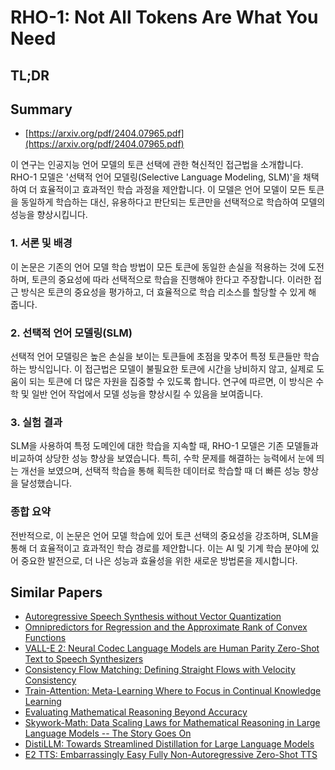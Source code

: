 # RHO-1: Not All Tokens Are What You Need
## TL;DR
## Summary
- [https://arxiv.org/pdf/2404.07965.pdf](https://arxiv.org/pdf/2404.07965.pdf)

이 연구는 인공지능 언어 모델의 토큰 선택에 관한 혁신적인 접근법을 소개합니다. RHO-1 모델은 '선택적 언어 모델링(Selective Language Modeling, SLM)'을 채택하여 더 효율적이고 효과적인 학습 과정을 제안합니다. 이 모델은 언어 모델이 모든 토큰을 동일하게 학습하는 대신, 유용하다고 판단되는 토큰만을 선택적으로 학습하여 모델의 성능을 향상시킵니다.

### 1. 서론 및 배경
이 논문은 기존의 언어 모델 학습 방법이 모든 토큰에 동일한 손실을 적용하는 것에 도전하며, 토큰의 중요성에 따라 선택적으로 학습을 진행해야 한다고 주장합니다. 이러한 접근 방식은 토큰의 중요성을 평가하고, 더 효율적으로 학습 리소스를 할당할 수 있게 해 줍니다.

### 2. 선택적 언어 모델링(SLM)
선택적 언어 모델링은 높은 손실을 보이는 토큰들에 초점을 맞추어 특정 토큰들만 학습하는 방식입니다. 이 접근법은 모델이 불필요한 토큰에 시간을 낭비하지 않고, 실제로 도움이 되는 토큰에 더 많은 자원을 집중할 수 있도록 합니다. 연구에 따르면, 이 방식은 수학 및 일반 언어 작업에서 모델 성능을 향상시킬 수 있음을 보여줍니다.

### 3. 실험 결과
SLM을 사용하여 특정 도메인에 대한 학습을 지속할 때, RHO-1 모델은 기존 모델들과 비교하여 상당한 성능 향상을 보였습니다. 특히, 수학 문제를 해결하는 능력에서 눈에 띄는 개선을 보였으며, 선택적 학습을 통해 획득한 데이터로 학습할 때 더 빠른 성능 향상을 달성했습니다.

### 종합 요약
전반적으로, 이 논문은 언어 모델 학습에 있어 토큰 선택의 중요성을 강조하며, SLM을 통해 더 효율적이고 효과적인 학습 경로를 제안합니다. 이는 AI 및 기계 학습 분야에 있어 중요한 발전으로, 더 나은 성능과 효율성을 위한 새로운 방법론을 제시합니다.

## Similar Papers
- [Autoregressive Speech Synthesis without Vector Quantization](2407.08551.md)
- [Omnipredictors for Regression and the Approximate Rank of Convex Functions](2401.14645.md)
- [VALL-E 2: Neural Codec Language Models are Human Parity Zero-Shot Text to Speech Synthesizers](2406.05370.md)
- [Consistency Flow Matching: Defining Straight Flows with Velocity Consistency](2407.02398.md)
- [Train-Attention: Meta-Learning Where to Focus in Continual Knowledge Learning](2407.16920.md)
- [Evaluating Mathematical Reasoning Beyond Accuracy](2404.05692.md)
- [Skywork-Math: Data Scaling Laws for Mathematical Reasoning in Large Language Models -- The Story Goes On](2407.08348.md)
- [DistiLLM: Towards Streamlined Distillation for Large Language Models](2402.03898.md)
- [E2 TTS: Embarrassingly Easy Fully Non-Autoregressive Zero-Shot TTS](2406.18009.md)
